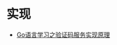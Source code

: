 # 实现

- [Go语言学习之验证码服务实现原理](https://github.com/shahuwang/blogposts/blob/master/Go%E8%AF%AD%E8%A8%80%E5%AD%A6%E4%B9%A0%E4%B9%8B%E9%AA%8C%E8%AF%81%E7%A0%81%E6%9C%8D%E5%8A%A1%E5%AE%9E%E7%8E%B0%E5%8E%9F%E7%90%86.md)